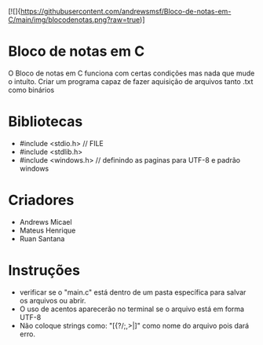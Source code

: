 [![]{https://githubusercontent.com/andrewsmsf/Bloco-de-notas-em-C/main/img/blocodenotas.png?raw=true)]
<br/>
# Bloco de notas em C
 O Bloco de notas em C funciona com certas condições mas nada que mude o intuíto. Criar um programa capaz de fazer aquisição de arquivos tanto .txt como binários
 
 # Bibliotecas
 - #include <stdio.h> // FILE
 - #include <stdlib.h>
 - #include <windows.h> // definindo as paginas para UTF-8 e padrão windows
 
 # Criadores
 - Andrews Micael
 - Mateus Henrique
 - Ruan Santana
 
 # Instruções
 - verificar se o "main.c" está dentro de um pasta específica para salvar os arquivos ou abrir.
 - O uso de acentos aparecerão no terminal se o arquivo está em forma UTF-8
 - Não coloque strings como: "[{?/;,>|]" como nome do arquivo pois dará erro. 
